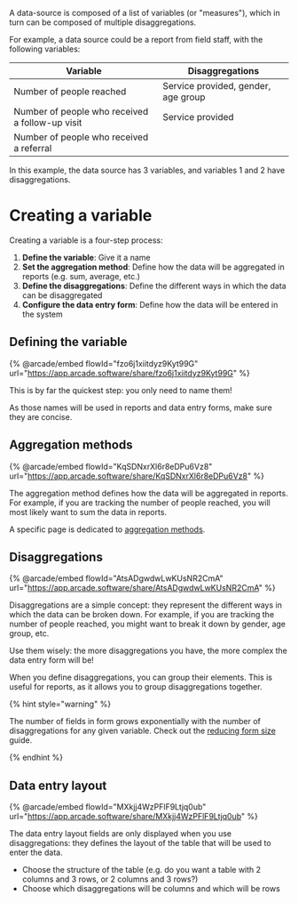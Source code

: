 A data-source is composed of a list of variables (or "measures"), which in turn can be composed of multiple disaggregations.

For example, a data source could be a report from field staff, with the following variables:

| Variable                                        | Disaggregations                     |
| ----------------------------------------------- | ----------------------------------- |
| Number of people reached                        | Service provided, gender, age group |
| Number of people who received a follow-up visit | Service provided                    |
| Number of people who received a referral        |                                     |

In this example, the data source has 3 variables, and variables 1 and 2 have disaggregations.

# Creating a variable

Creating a variable is a four-step process:

1. **Define the variable**: Give it a name
2. **Set the aggregation method**: Define how the data will be aggregated in reports (e.g. sum, average, etc.)
3. **Define the disaggregations**: Define the different ways in which the data can be disaggregated
4. **Configure the data entry form**: Define how the data will be entered in the system

## Defining the variable

{% @arcade/embed flowId="fzo6j1xiitdyz9Kyt99G" url="https://app.arcade.software/share/fzo6j1xiitdyz9Kyt99G" %}

This is by far the quickest step: you only need to name them!

As those names will be used in reports and data entry forms, make sure they are concise.

## Aggregation methods

{% @arcade/embed flowId="KqSDNxrXl6r8eDPu6Vz8" url="https://app.arcade.software/share/KqSDNxrXl6r8eDPu6Vz8" %}

The aggregation method defines how the data will be aggregated in reports. For example, if you are tracking the number of people reached, you will most likely want to sum the data in reports.

A specific page is dedicated to [aggregation methods](./aggregation-modes.md).

## Disaggregations

{% @arcade/embed flowId="AtsADgwdwLwKUsNR2CmA" url="https://app.arcade.software/share/AtsADgwdwLwKUsNR2CmA" %}

Disaggregations are a simple concept: they represent the different ways in which the data can be broken down. For example, if you are tracking the number of people reached, you might want to break it down by gender, age group, etc.

Use them wisely: the more disaggregations you have, the more complex the data entry form will be!

When you define disaggregations, you can group their elements. This is useful for reports, as it allows you to group disaggregations together.

{% hint style="warning" %}

The number of fields in form grows exponentially with the number of disaggregations for any given variable.
Check out the [reducing form size](./reducing-form-size.md) guide.

{% endhint %}

## Data entry layout

{% @arcade/embed flowId="MXkjj4WzPFlF9Ltjq0ub" url="https://app.arcade.software/share/MXkjj4WzPFlF9Ltjq0ub" %}

The data entry layout fields are only displayed when you use disaggregations: they defines the layout of the table that will be used to enter the data.

- Choose the structure of the table (e.g. do you want a table with 2 columns and 3 rows, or 2 columns and 3 rows?)
- Choose which disaggregations will be columns and which will be rows
